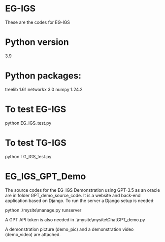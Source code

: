 # EG-IGS
These are the codes for EG-IGS

# Python version
3.9

# Python packages:
treelib 1.61
networkx 3.0
numpy 1.24.2

# To test EG-IGS
python EG_IGS_test.py

# To test TG-IGS
python TG_IGS_test.py

# EG_IGS_GPT_Demo
The source codes for the EG_IGS Demonstration using GPT-3.5 as an oracle are in folder GPT_demo_source_code. It is a website and back-end application based on Django.
To run the server a Django setup is needed:

python .\mysite\manage.py runserver

A GPT API token is also needed in .\mysite\mysite\ChatGPT_demo.py

A demonstration picture (demo_pic) and a demonstration video (demo_video) are attached.
